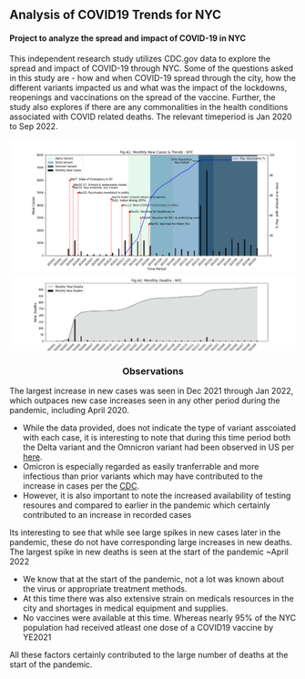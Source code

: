 ## Analysis of COVID19 Trends for NYC 
#### Project to analyze the spread and impact of COVID-19 in NYC

This independent research study utilizes CDC.gov data to explore the spread and impact of COVID-19 through NYC. Some of the questions asked in this study are - how and when COVID-19 spread through the city, how the different variants impacted us and what was the impact of the lockdowns, reopenings and vaccinations on the spread of the vaccine. Further, the study also explores if there are any commonalities in the health conditions associated with COVID related deaths. The relevant timeperiod is Jan 2020 to Sep 2022. 

![MonthlyNewCasesTrends.png](MonthlyNewCasesTrends.png)
![MonthlyDeaths.png](MonthlyDeaths.png)


### <center> Observations</center>

The largest increase in new cases was seen in Dec 2021 through Jan 2022, which outpaces new case increases seen in any other period during the pandemic, including April 2020. 
   - While the data provided, does not indicate the type of variant asscoiated with each case, it is interesting to note that during this time period both the Delta variant and the Omnicron variant had been observed in US per [here](https://covariants.org/per-country?region=United+States&country=New+York&variant=20I+%28Alpha%2C+V1%29&variant=21A+%28Delta%29&variant=21I+%28Delta%29&variant=21J+%28Delta%29&variant=21K+%28Omicron%29&variant=21L+%28Omicron%29&variant=22A+%28Omicron%29&variant=22B+%28Omicron%29&variant=22C+%28Omicron%29&variant=22D+%28Omicron%29). 
   - Omicron is especially regarded as easily tranferrable and more infectious than prior variants which may have contributed to the increase in cases per the [CDC](https://www.cdc.gov/coronavirus/2019-ncov/variants/variant-classifications.html). 
   - However, it is also important to note the increased availability of testing resoures and compared to earlier in the pandemic which certainly contributed to an increase in recorded cases


Its interesting to see that while see large spikes in new cases later in the pandemic, these do not have corresponding large increases in new deaths. The largest spike in new deaths is seen at the start of the pandemic ~April 2022
   - We know that at the start of the pandemic, not a lot was known about the virus or appropriate treatment methods. 
   - At this time there was also extensive strain on medicals resources in the city and shortages in medical equipment and supplies. 
   - No vaccines were available at this time. Whereas nearly 95% of the NYC population had received atleast one dose of a COVID19 vaccine by YE2021
   
All these factors certainly contributed to the large number of deaths at the start of the pandemic.
